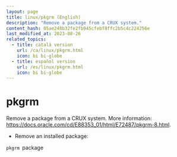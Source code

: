 ```yaml
---
layout: page
title: linux/pkgrm (English)
description: "Remove a package from a CRUX system."
content_hash: 05ae248b32fe2fb945cfebf8ffc2b5c4c224256e
last_modified_at: 2023-08-26
related_topics:
  - title: català version
    url: /ca/linux/pkgrm.html
    icon: bi bi-globe
  - title: español version
    url: /es/linux/pkgrm.html
    icon: bi bi-globe
---
```

# pkgrm

Remove a package from a CRUX system.
More information: <https://docs.oracle.com/cd/E88353_01/html/E72487/pkgrm-8.html>.

- Remove an installed package:

`pkgrm `<span class="tldr-var badge badge-pill bg-dark-lm bg-white-dm text-white-lm text-dark-dm font-weight-bold">package</span>
